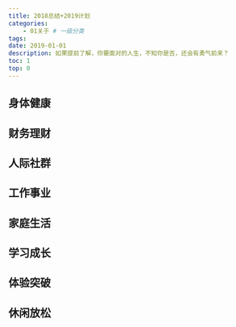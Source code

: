 ```yaml
---
title: 2018总结+2019计划
categories:
    - 01关于 # 一级分类
tags:
date: 2019-01-01
description: 如果提前了解，你要面对的人生，不知你是否，还会有勇气前来？
toc: 1
top: 0
---
```

## 身体健康
## 财务理财
## 人际社群
## 工作事业
## 家庭生活
## 学习成长
## 体验突破
## 休闲放松